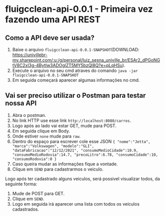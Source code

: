 # fluigcclean-api-0.0.1 - Primeira vez fazendo uma API REST



## Como a API deve ser usada?

1. Baixe o arquivo `fluigcclean-api-0.0.1-SNAPSHOT`(DOWNLOAD: https://univillebr-my.sharepoint.com/:u:/g/personal/luiz_sesna_univille_br/ESAr2_dPGoNGtV8C2xI3g-4Bytlw3ADOglZT5MY5bzQl8Q?e=pLqHSu).
2. Execute o arquivo no seu cmd atraves do comando `java -jar fluigcclean-api-0.0.1-SNAPSHOT`
3. Em seguida começará aparecer algumas informações no cmd.

## Vai ser preciso utilizar o Postman para testar nossa API
1. Abra o postman.
2. No link HTTP use esse link `http://localhost:8080/carros`.
3. Logo após ao lado vai estar GET, mude para POST.
4. Em seguida clique em Body.
5. Onde estiver `none` mude para `raw`.
6. Dentro do espaço para escrever cole esse JSON `{
    "nome":"Jetta",
    "marca":"Volkswagen",
    "modelo":"GLI",
    "dataFabricacao":"12/12/2021",
    "consumoMedioCidade":10.9,
    "consumoMedioRodovia":14.7,
    "precoLitro":6.78,
    "consumoCidade":10,
    "consumoRodovia":0
}`
7. Caso queira mudar as informações fique a vontade.
8. Clique em `SEND` para cadastrarmos o veiculo.


Logo após ter cadastrado alguns veiculos, será possivel visualizar todos, da seguinte forma:
1. Mude de POST para GET.
2. Clique em `SEND`.
3. Logo em seguida irá aparecer uma lista com todos os veículos cadastrados.

